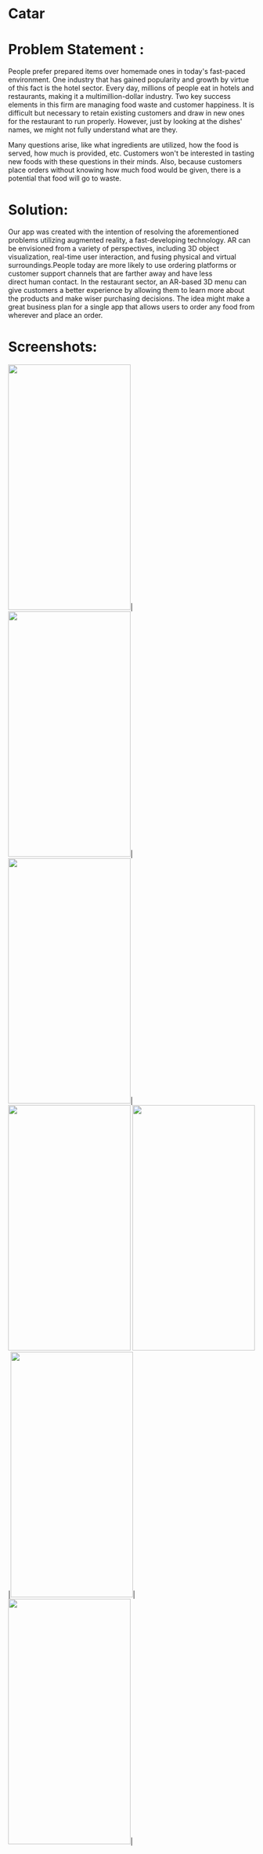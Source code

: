 # Catar

# Problem Statement : 

People prefer prepared items over homemade ones in today's fast-paced environment. One industry that has gained popularity and growth by virtue of this fact is the hotel sector. Every day, millions of people eat in hotels and restaurants, making it a multimillion-dollar industry. Two key success elements in this firm are managing food waste and customer happiness. It is difficult but necessary to retain existing customers and draw in new ones for the restaurant to run properly. However, just by looking at the dishes' names, we might not fully understand what are they.

Many questions arise, like what ingredients are utilized, how the food is served, how much is provided, etc. Customers won't be interested in tasting new foods with these questions in their minds. Also, because customers place orders without knowing how much food would be given, there is a potential that food will go to waste.

# Solution:
Our app was created with the intention of resolving the aforementioned problems utilizing augmented reality, a fast-developing technology. AR can be envisioned from a variety of perspectives, including 3D object visualization, real-time user interaction, and fusing physical and virtual surroundings.People today are more likely to use ordering platforms or customer support channels that are farther away and have less direct human contact. In the restaurant sector, an AR-based 3D menu can give customers a better experience by allowing them to learn more about the products and make wiser purchasing decisions. The idea might make a great  business plan for a single app that allows users to order any food from wherever and place an order.

# Screenshots:

<img src="https://user-images.githubusercontent.com/75004278/231238147-b6e43b06-6a1b-485e-88e8-b846bf9e07e9.jpg" width="250" height="500">|<img src="https://user-images.githubusercontent.com/75004278/231238101-4e0e0d16-fe54-4ec7-b1c9-ad592637fb38.jpg" width="250" height="500">|<img src="https://user-images.githubusercontent.com/75004278/231238113-fccc956b-8140-4d74-937a-7cb6bf24daf1.jpg" width="250" height="500">|<img src="https://user-images.githubusercontent.com/75004278/231238118-d8bf4e1a-91aa-4f82-9bdb-2987166d78ed.jpg" width="250" height="500">
<img src="https://user-images.githubusercontent.com/75004278/231238123-d02d19eb-1831-4979-9c44-cbc6851917b9.jpg" width="250" height="500">|<img src="https://user-images.githubusercontent.com/75004278/231238134-d901394b-0226-401c-b996-4bfec76fad96.jpg" width="250" height="500">|
<img src="https://user-images.githubusercontent.com/75004278/231238143-a9d0be93-c687-4cf3-b120-0d55ce0905a6.jpg" width="250" height="500">|
